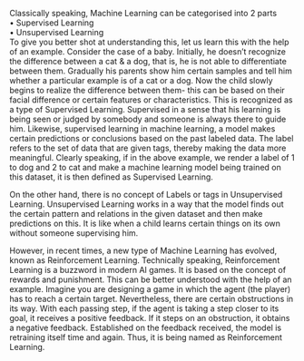 Classically speaking, Machine Learning can be categorised into 2 parts\
•	Supervised Learning\
•	Unsupervised Learning\
To give you better shot at understanding this, let us learn this with the help of an example.
Consider the case of a baby. Initially, he doesn’t recognize the difference between a cat & a dog, that is, he is not able to differentiate between them. Gradually his parents show him certain samples and tell him whether a particular example is of a cat or a dog. Now the child slowly begins to realize the difference between them- this can be based on their facial difference or certain features or characteristics. This is recognized as a type of Supervised Learning. Supervised in a sense that his learning is being seen or judged by somebody and someone is always there to guide him.
Likewise, supervised learning in machine learning, a model makes certain predictions or conclusions based on the past labeled data. The label refers to the set of data that are given tags, thereby making the data more meaningful. Clearly speaking, if in the above example, we render a label of 1 to dog and 2 to cat and make a machine learning model being trained on this dataset, it is then defined as Supervised Learning.

On the other hand, there is no concept of Labels or tags in Unsupervised Learning. Unsupervised Learning works in a way that the model finds out the certain pattern and relations in the given dataset and then make predictions on this. It is like when a child learns certain things on its own without someone supervising him.

However, in recent times, a new type of Machine Learning has evolved, known as Reinforcement Learning.
Technically speaking, Reinforcement Learning is a buzzword in modern AI games. It is based on the concept of rewards and punishment. This can be better understood with the help of an example. Imagine you are designing a game in which the agent (the player) has to reach a certain target. Nevertheless, there are certain obstructions in its way. With each passing step, if the agent is taking a step closer to its goal, it receives a positive feedback. If it steps on an obstruction, it obtains a negative feedback. Established on the feedback received, the model is retraining itself time and again. Thus, it is being named as Reinforcement Learning.
